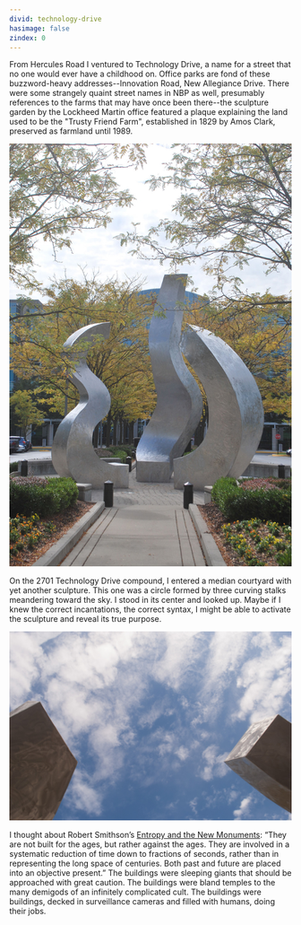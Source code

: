 ```yaml
---
divid: technology-drive
hasimage: false
zindex: 0
---
```

From Hercules Road I ventured to Technology Drive, a name for a street that no one would ever have a childhood on. Office parks are fond of these buzzword-heavy addresses--Innovation Road, New Allegiance Drive. There were some strangely quaint street names in NBP as well, presumably references to the farms that may have once been there--the sculpture garden by the Lockheed Martin office featured a plaque explaining the land used to be the "Trusty Friend Farm", established in 1829 by Amos Clark, preserved as farmland until 1989. 

<img src="img_/DSC_0043.jpg" />

On the 2701 Technology Drive compound, I entered a median courtyard with yet another sculpture. This one was a circle formed by three curving stalks meandering toward the sky. I stood in its center and looked up. Maybe if I knew the correct incantations, the correct syntax, I might be able to activate the sculpture and reveal its true purpose. 

<img src="img_/DSC_0045.jpg" />

I thought about Robert Smithson’s [Entropy and the New Monuments](http://www.robertsmithson.com/essays/entropy_and.htm): “They are not built for the ages, but rather against the ages. They are involved in a systematic reduction of time down to fractions of seconds, rather than in representing the long space of centuries. Both past and future are placed into an objective present.” The buildings were sleeping giants that should be approached with great caution. The buildings were bland temples to the many demigods of an infinitely complicated cult. The buildings were buildings, decked in surveillance cameras and filled with humans, doing their jobs.